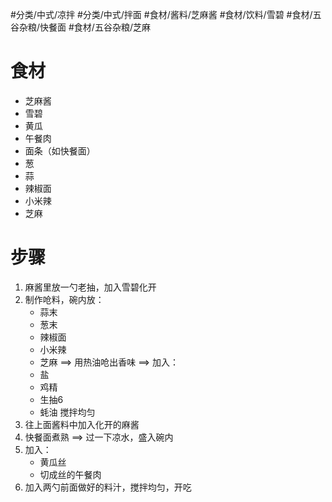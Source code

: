 #分类/中式/凉拌 #分类/中式/拌面 #食材/酱料/芝麻酱 #食材/饮料/雪碧 #食材/五谷杂粮/快餐面 #食材/五谷杂粮/芝麻 

# 食材
- 芝麻酱
- 雪碧
- 黄瓜
- 午餐肉
- 面条（如快餐面）
- 葱
- 蒜
- 辣椒面
- 小米辣
- 芝麻


# 步骤
1. 麻酱里放一勺老抽，加入雪碧化开
2. 制作呛料，碗内放：
   - 蒜末
   - 葱末
   - 辣椒面
   - 小米辣
   - 芝麻
   ==> 用热油呛出香味 ==> 加入：
    - 盐
    - 鸡精
    - 生抽6
    - 蚝油
    搅拌均匀
3. 往上面酱料中加入化开的麻酱
4. 快餐面煮熟 ==> 过一下凉水，盛入碗内
5. 加入：
   - 黄瓜丝
   - 切成丝的午餐肉
6. 加入两勺前面做好的料汁，搅拌均匀，开吃
